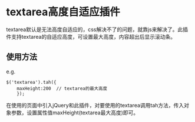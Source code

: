 # textarea高度自适应插件

textarea默认是无法高度自适应的，css解决不了的问题，就靠js来解决了。此插件支持textarea的自适应高度，可设置最大高度，内容超出后显示滚动条。

## 使用方法

e.g.
```
$('textarea').tah({
    maxHeight:200  // textarea的最大高度
    });
```

在使用的页面中引入jQuery和此插件，对要使用的textarea调用tah方法，传入对象参数，设置属性值maxHeight(textarea最大高度)即可。